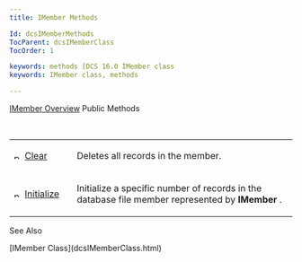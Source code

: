 ```yaml
---
title: IMember Methods

Id: dcsIMemberMethods
TocParent: dcsIMemberClass
TocOrder: 1

keywords: methods [DCS 16.0 IMember class
keywords: IMember class, methods

---
```


[IMember Overview](dcsIMemberClass.html) 
Public Methods

<br />

<table class="dtTABLE" id="table2" x-use-null-cells="x-use-null-cells" style="border-spacing: 0px" cellspacing="0">
          <colgroup span="1">
            <col span="1" style="WIDTH: 20%" />
            <col span="1" style="WIDTH: 70%" />
          </colgroup>
          <tr valign="top">
            <td colspan="1" rowspan="1">

<img alt="public property" src="../Images/PUBLIC%20METHOD.GIF" x-maintain-ratio="TRUE" width="15" height="11" border="0" /> [ Clear](dcsIMemberClassClearMethod.html) 
</td>
            <td colspan="1" rowspan="1">

Deletes all records in the member.
</td>
          </tr>
          <tr>
            <td colspan="1" rowspan="1">

<img alt="public property" src="../Images/PUBLIC%20METHOD.GIF" x-maintain-ratio="TRUE" width="15" height="11" border="0" /> [ Initialize](dcsIMemberClassInitializeMethod.html) 
</td>
            <td colspan="1" rowspan="1">

Initialize a specific number of records in the database file member represented by **IMember** .
</td>
          </tr>
</table>

See Also

<dl />
      [IMember Class](dcsIMemberClass.html)

